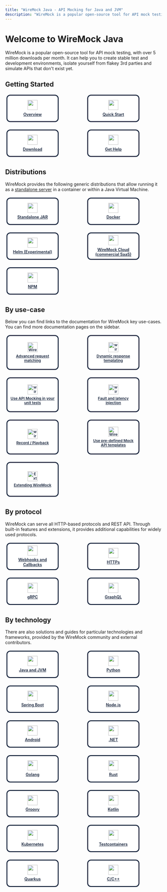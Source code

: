 ```yaml
---
title: "WireMock Java - API Mocking for Java and JVM"
description: "WireMock is a popular open-source tool for API mock testing with over 5 million downloads per month."
---
```



# Welcome to WireMock Java

<p>
  WireMock is a popular open-source tool for API mock testing, with over 5
  million downloads per month. It can help you to create stable test and
  development environments, isolate yourself from flakey 3rd parties and
  simulate APIs that don't exist yet.
</p>

<h2>Getting Started</h2>

<div class="grid-container">
  <a class="card" href="overview/">
    <img src="/images/logos/doc-sections/summary.svg" />
    Overview
  </a>
  <a class="card" href="getting-started/">
    <img
      src="/images/logos/doc-sections/quickstart.svg"
    />
    Quick Start
  </a>
  <a class="card" href="download-and-installation/">
    <img src="/images/logos/doc-sections/download.svg" />
    Download
  </a>
  <a class="card" href="support">
    <img src="/images/logos/doc-sections/help.svg" />
    Get Help
  </a>
</div>

<h2>Distributions</h2>

<p>
  WireMock provides the following generic distributions that allow running it as
  a
  <a href="standalone/">standalone server</a>
  in a container or within a Java Virtual Machine.
</p>

<div class="grid-container">
  <a class="card" href="standalone/">
    <img src="/images/logos/technology/jar.svg" />
    Standalone JAR
  </a>
  <a class="card" href="standalone/docker/">
    <img src="/images/logos/technology/docker.svg" />
    Docker
  </a>
  <a class="card" href="solutions/kubernetes/">
    <img src="/images/logos/technology/helm.svg" />
    Helm (Experimental)
  </a>
  <a
    class="card"
    href="https://www.wiremock.io/cloud-overview?utm_medium=referral&utm_sourcewiremock.org&utm_content=docs_nav"
    target="_blank"
  >
    <img
      src="/images/wiremock-cloud/wiremock_cloud_favicon.svg"
    />
    WireMock Cloud (commercial SaaS)
  </a>
  <a class="card" href="https://www.npmjs.com/package/wiremock" target="_blank">
    <img src="/images/logos/technology/npm.svg" />
    NPM
  </a>
</div>



<h2>By use-case</h2>

<p>
  Below you can find links to the documentation for WireMock key use-cases. You
  can find more documentation pages on the sidebar.
</p>

<div class="grid-container">
  <a class="card card-use-case" href="request-matching/">
    <img
      src="/images/requestIcon.svg"
      alt="Wiremock Features"
    />
    Advanced request matching
  </a>
  <a class="card card-use-case" href="response-templating/">
    <img
      src="/images/responseIcon.svg"
      alt="wiremock dynamic response"
    />
    Dynamic response templating
  </a>
  <!-- TODO: replace by a generic test framework listing -->
  <a class="card card-use-case" href="junit-jupiter/">
    <img
      src="/images/logos/doc-sections/checklist.svg"
      alt="wiremock unit tests"
    />
    Use API Mocking in your unit tests
  </a>
  <a class="card card-use-case" href="simulating-faults/">
    <img
      src="/images/faultIcon.svg"
      alt="wiremock fault and latency"
    />
    Fault and latency injection
  </a>
  <a class="card card-use-case" href="record-playback/">
    <img
      src="/images/recordIcon.svg"
      alt="wiremock record playback"
    />
    Record / Playback
  </a>
  <!-- On the landing but no Root page
    <a class="card card-use-case" href="./">
        <img src="/images/httpIcon.svg" alt="WireMock java, python, htt APIs" />
        Java, Python, HTTP and JSON file APIs
    </a>
    -->
  <a class="card card-use-case" href="mock-api-templates/">
    <img
      src="/images/logos/doc-sections/template.svg"
      alt="WireMock API Templates"
    />
    Use pre-defined Mock API templates
  </a>
  <a class="card card-use-case" href="extending-wiremock/">
    <img
      src="/images/logos/doc-sections/extensibility.svg"
      alt="Extending WireMock"
    />
    Extending WireMock
  </a>
</div>

<h2>By protocol</h2>

<p>
  WireMock can serve all HTTP-based protocols and REST API. Through built-in
  features and extensions, it provides additional capabilities for widely used
  protocols.
</p>

<div class="grid-container">
  <a class="card" href="webhooks-and-callbacks/">
    <img src="/images/logos/technology/webhooks.svg" />
    Webhooks and Callbacks
  </a>
  <a class="card" href="https/">
    <img src="/images/logos/technology/https.svg" />
    HTTPs
  </a>
  <a class="card" href="grpc/">
    <img src="/images/logos/technology/grpc.png" />
    gRPC
  </a>
  <a class="card" href="solutions/graphql/">
    <img src="/images/logos/technology/graphql.svg" />
    GraphQL
  </a>
</div>

<h2>By technology</h2>

<p>
  There are also solutions and guides for particular technologies and
  frameworks, provided by the WireMock community and external contributors.
</p>

<div class="grid-container">
  <a class="card" href="solutions/jvm/">
    <img src="/images/logos/technology/java.svg" />
    Java and JVM
  </a>
  <a class="card" href="solutions/python/">
    <img src="/images/logos/technology/python.svg" />
    Python
  </a>
  <a class="card" href="solutions/spring-boot-integration/">
    <img src="/images/logos/technology/spring.svg" />
    Spring Boot
  </a>
  <a class="card" href="solutions/nodejs/">
    <img
      class="card-image"
      src="/images/logos/technology/nodejs.svg"
    />
    Node.js
  </a>
  <a class="card" href="solutions/android/">
    <img
      class="card-image"
      src="/images/logos/technology/android.svg"
    />
    Android
  </a>
  <a class="card" href="/dotnet/">
    <img
      class="card-image"
      src="/images/logos/technology/dotnet.svg"
    />
    .NET
  </a>
  <a class="card" href="solutions/golang/">
    <img
      class="card-image"
      src="/images/logos/technology/golang.svg"
    />
    Golang
  </a>
  <a class="card" href="solutions/rust/">
    <img
      class="card-image"
      src="/images/logos/technology/rust.svg"
    />
    Rust
  </a>
  <a class="card" href="solutions/groovy/">
    <img
      class="card-image"
      src="/images/logos/technology/groovy.svg"
    />
    Groovy
  </a>
  <a class="card" href="solutions/kotlin/">
    <img
      class="card-image"
      src="/images/logos/technology/kotlin.svg"
    />
    Kotlin
  </a>
  <a class="card" href="solutions/kubernetes/">
    <img
      class="card-image"
      src="/images/logos/technology/kubernetes.svg"
    />
    Kubernetes
  </a>
  <a class="card" href="solutions/testcontainers/">
    <img
      class="card-image"
      src="/images/logos/technology/testcontainers.svg"
    />
    Testcontainers
  </a>
  <a class="card" href="solutions/quarkus/">
    <img
      class="card-image"
      src="/images/logos/technology/quarkus.svg"
    />
    Quarkus
  </a>
  <a class="card" href="solutions/c_cpp/">
    <img
      class="card-image"
      src="/images/logos/technology/c.svg"
    />
    C/C++
  </a>
</div>







<style>

  .md-sidebar.md-sidebar--secondary{
    display: none;
  }

  .grid-container {
    display: grid;
    margin-left: auto;
    margin-right: auto;
    margin-bottom: 2rem;
    max-width: 160rem;
    gap: 1rem;
    grid-template-columns: repeat(auto-fill, minmax(10.5rem, 1fr));
    vertical-align: middle;
  }

  .card {
    display: flex;
    flex-direction: column;
    border: 3px solid #18253d !important;
    color: #18253d;
    border-radius: 0.75rem;
    height: 5.5rem;
    width: 10.5rem;
    font-size: 0.8rem;
    font-weight: 600;
    text-align: center;
    justify-content: center;
    align-items: center;
    padding: 0.5rem;
    margin: 0.25rem;
    box-sizing: border-box;
    word-wrap: break-word;
    line-height: 1.2;
    background-color: white;
    position: relative;
    z-index: 1;
  }

  .card-use-case {
    height: 7rem;
    font-size: 0.75rem;
    line-height: 1.15;
    padding: 0.4rem;
  }

  .card > img {
    width: 2rem;
    height: auto;
    border-style: none;
    margin-bottom: 0.4rem;
    flex-shrink: 0;
  }

  .md-content a:hover {
    text-decoration: underline; 
  }

  .md-content a {
    color: #18253d !important;
  }

</style>

